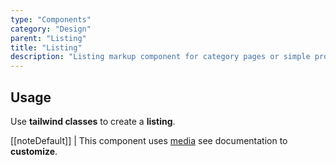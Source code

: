 ```yaml
---
type: "Components"
category: "Design"
parent: "Listing"
title: "Listing"
description: "Listing markup component for category pages or simple product listing."
---
```


## Usage

Use **tailwind classes** to create a **listing**.

[[noteDefault]]
| This component uses [media](/components/media) see documentation to **customize**.

<demo>
  <div class="gatsby_demo_item xt-toggle" data-iframe="demos/components/listing/usage">
  </div>
</demo>
